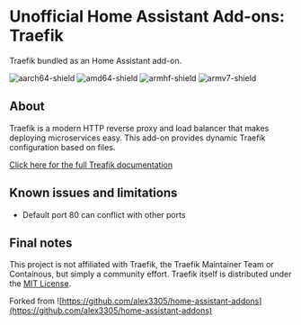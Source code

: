 # Unofficial Home Assistant Add-ons: Traefik

Traefik bundled as an Home Assistant add-on.

![aarch64-shield](https://img.shields.io/badge/aarch64-yes-green)
![amd64-shield](https://img.shields.io/badge/amd64-yes-green)
![armhf-shield](https://img.shields.io/badge/armhf-yes-green)
![armv7-shield](https://img.shields.io/badge/armv7-yes-green)

## About

Traefik is a modern HTTP reverse proxy and load balancer that makes deploying
microservices easy. This add-on provides dynamic Traefik configuration based on
files.

[Click here for the full Treafik documentation](https://docs.traefik.io/)

## Known issues and limitations

- Default port 80 can conflict with other ports

## Final notes

This project is not affiliated with Traefik, the Traefik Maintainer Team or
Containous, but simply a community effort. Traefik itself is distributed under
the [MIT License](https://github.com/containous/traefik/blob/master/LICENSE.md).

Forked from ![https://github.com/alex3305/home-assistant-addons](https://github.com/alex3305/home-assistant-addons)
